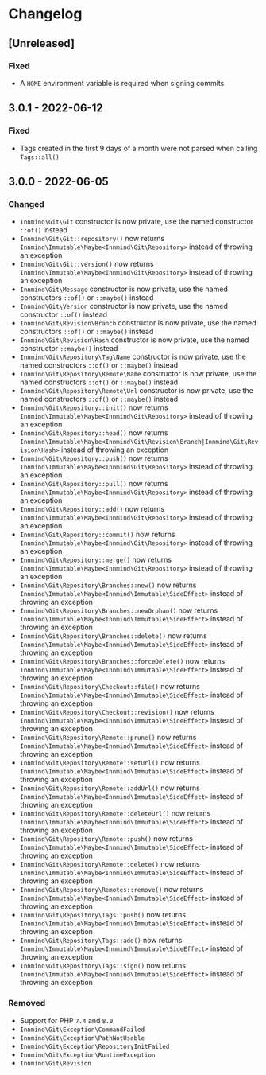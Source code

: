 # Changelog

## [Unreleased]

### Fixed

- A `HOME` environment variable is required when signing commits

## 3.0.1 - 2022-06-12

### Fixed

- Tags created in the first 9 days of a month were not parsed when calling `Tags::all()`

## 3.0.0 - 2022-06-05

### Changed

- `Innmind\Git\Git` constructor is now private, use the named constructor `::of()` instead
- `Innmind\Git\Git::repository()` now returns `Innmind\Immutable\Maybe<Innmind\Git\Repository>` instead of throwing an exception
- `Innmind\Git\Git::version()` now returns `Innmind\Immutable\Maybe<Innmind\Git\Repository>` instead of throwing an exception
- `Innmind\Git\Message` constructor is now private, use the named constructors `::of()` or `::maybe()` instead
- `Innmind\Git\Version` constructor is now private, use the named constructor `::of()` instead
- `Innmind\Git\Revision\Branch` constructor is now private, use the named constructors `::of()` or `::maybe()` instead
- `Innmind\Git\Revision\Hash` constructor is now private, use the named constructor `::maybe()` instead
- `Innmind\Git\Repository\Tag\Name` constructor is now private, use the named constructors `::of()` or `::maybe()` instead
- `Innmind\Git\Repository\Remote\Name` constructor is now private, use the named constructors `::of()` or `::maybe()` instead
- `Innmind\Git\Repository\Remote\Url` constructor is now private, use the named constructors `::of()` or `::maybe()` instead
- `Innmind\Git\Repository::init()` now returns `Innmind\Immutable\Maybe<Innmind\Git\Repository>` instead of throwing an exception
- `Innmind\Git\Repository::head()` now returns `Innmind\Immutable\Maybe<Innmind\Git\Revision\Branch|Innmind\Git\Revision\Hash>` instead of throwing an exception
- `Innmind\Git\Repository::push()` now returns `Innmind\Immutable\Maybe<Innmind\Git\Repository>` instead of throwing an exception
- `Innmind\Git\Repository::pull()` now returns `Innmind\Immutable\Maybe<Innmind\Git\Repository>` instead of throwing an exception
- `Innmind\Git\Repository::add()` now returns `Innmind\Immutable\Maybe<Innmind\Git\Repository>` instead of throwing an exception
- `Innmind\Git\Repository::commit()` now returns `Innmind\Immutable\Maybe<Innmind\Git\Repository>` instead of throwing an exception
- `Innmind\Git\Repository::merge()` now returns `Innmind\Immutable\Maybe<Innmind\Git\Repository>` instead of throwing an exception
- `Innmind\Git\Repository\Branches::new()` now returns `Innmind\Immutable\Maybe<Innmind\Immutable\SideEffect>` instead of throwing an exception
- `Innmind\Git\Repository\Branches::newOrphan()` now returns `Innmind\Immutable\Maybe<Innmind\Immutable\SideEffect>` instead of throwing an exception
- `Innmind\Git\Repository\Branches::delete()` now returns `Innmind\Immutable\Maybe<Innmind\Immutable\SideEffect>` instead of throwing an exception
- `Innmind\Git\Repository\Branches::forceDelete()` now returns `Innmind\Immutable\Maybe<Innmind\Immutable\SideEffect>` instead of throwing an exception
- `Innmind\Git\Repository\Checkout::file()` now returns `Innmind\Immutable\Maybe<Innmind\Immutable\SideEffect>` instead of throwing an exception
- `Innmind\Git\Repository\Checkout::revision()` now returns `Innmind\Immutable\Maybe<Innmind\Immutable\SideEffect>` instead of throwing an exception
- `Innmind\Git\Repository\Remote::prune()` now returns `Innmind\Immutable\Maybe<Innmind\Immutable\SideEffect>` instead of throwing an exception
- `Innmind\Git\Repository\Remote::setUrl()` now returns `Innmind\Immutable\Maybe<Innmind\Immutable\SideEffect>` instead of throwing an exception
- `Innmind\Git\Repository\Remote::addUrl()` now returns `Innmind\Immutable\Maybe<Innmind\Immutable\SideEffect>` instead of throwing an exception
- `Innmind\Git\Repository\Remote::deleteUrl()` now returns `Innmind\Immutable\Maybe<Innmind\Immutable\SideEffect>` instead of throwing an exception
- `Innmind\Git\Repository\Remote::push()` now returns `Innmind\Immutable\Maybe<Innmind\Immutable\SideEffect>` instead of throwing an exception
- `Innmind\Git\Repository\Remote::delete()` now returns `Innmind\Immutable\Maybe<Innmind\Immutable\SideEffect>` instead of throwing an exception
- `Innmind\Git\Repository\Remotes::remove()` now returns `Innmind\Immutable\Maybe<Innmind\Immutable\SideEffect>` instead of throwing an exception
- `Innmind\Git\Repository\Tags::push()` now returns `Innmind\Immutable\Maybe<Innmind\Immutable\SideEffect>` instead of throwing an exception
- `Innmind\Git\Repository\Tags::add()` now returns `Innmind\Immutable\Maybe<Innmind\Immutable\SideEffect>` instead of throwing an exception
- `Innmind\Git\Repository\Tags::sign()` now returns `Innmind\Immutable\Maybe<Innmind\Immutable\SideEffect>` instead of throwing an exception

### Removed

- Support for PHP `7.4` and `8.0`
- `Innmind\Git\Exception\CommandFailed`
- `Innmind\Git\Exception\PathNotUsable`
- `Innmind\Git\Exception\RepositoryInitFailed`
- `Innmind\Git\Exception\RuntimeException`
- `Innmind\Git\Revision`
